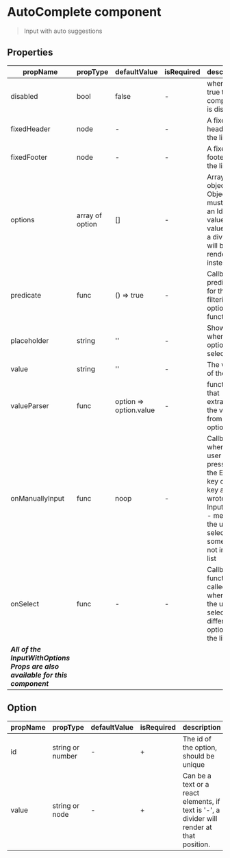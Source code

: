 # AutoComplete component

> Input with auto suggestions 

## Properties

| propName | propType | defaultValue | isRequired | description |
|----------|----------|--------------|------------|-------------|
| disabled | bool | false | - |  when set to true this component is disabled |
| fixedHeader | node | - | - | A fixed header to the list |
| fixedFooter | node | - | - | A fixed footer to the list |
| options | array of option | [] | - | Array of objects. Objects must have an Id and a value. If value is '-', a divider will be rendered instead. |
| predicate | func | () => true | - | Callback predicate for the filtering options function |
| placeholder | string | '' | - | Shown when no option is selected |
| value | string | '' | - | The value of the input |
| valueParser | func | option => option.value | - | function that extracts the value from an option |
| onManuallyInput | func | noop | - | Callback when the user pressed the Enter key or Tab key after he wrote in the Input field - meaning the user selected something not in the list |
| onSelect | func | - | - | Callback function called whenever the user selects a different option in the list |
| ***All of the InputWithOptions Props are also available for this component*** | | | | |


## Option

| propName | propType | defaultValue | isRequired | description |
|----------|----------|--------------|------------|-------------|
| id | string or number | - | + | The id of the option, should be unique |
| value | string or node | - | + | Can be a text or a react elements, if text is '-', a divider will render at that position. |
